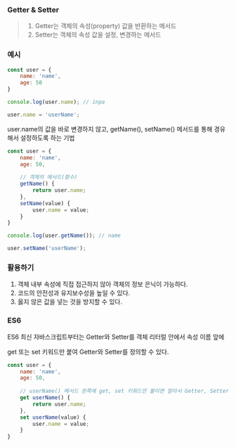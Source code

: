 ### Getter & Setter

> 1) Getter는 객체의 속성(property) 값을 반환하는 메서드 
> 2) Setter는 객체의 속성 값을 설정, 변경하는 메서드
> 

### 예시

```javascript
const user = {
	name: 'name',
    age: 50
}

console.log(user.name); // inpa

user.name = 'userName';
```

user.name의 값을 바로 변경하지 않고,
getName(), setName() 메서드를 통해 경유해서 설정하도록 하는 기법

```javascript
const user = {
	name: 'name',
    age: 50,
    
    // 객체의 메서드(함수)
    getName() {
    	return user.name;
    },
    setName(value) {
    	user.name = value;
    }
}

console.log(user.getName()); // name

user.setName('userName');
```

### 활용하기
1. 객체 내부 속성에 직접 접근하지 않아 객체의 정보 은닉이 가능하다.
2. 코드의 안전성과 유지보수성을 높일 수 있다. 
2. 옳지 않은 값을 넣는 것을 방지할 수 있다.


### ES6
ES6 최신 자바스크립트부터는 Getter와 Setter를 객체 리터럴 안에서 속성 이름 앞에 

get 또는 set 키워드만 붙여 Getter와 Setter를 정의할 수 있다.

```javascript
const user = {
	name: 'name',
    age: 50,
    
    // userName() 메서드 왼쪽에 get, set 키워드만 붙이면 알아서 Getter, Setter 로서 동작된다
    get userName() {
    	return user.name;
    },
    set userName(value) {
    	user.name = value;
    }
}
```

